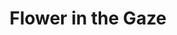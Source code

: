 ---
title: "Flower in the Gaze"
description: "This piece is a portrait of calm and presence. The serene face, adorned with a flower and a bindi, conveys a silent elegance that needs no ornament. With black and white lines, I aimed to highlight the essential: expression, detail, dignity. It’s a work that speaks of identity without loudness, that celebrates the everyday as an act of beauty. Each stroke seeks to honor what remains when everything else fades."
image: "@assets/projects/15.webp"
---